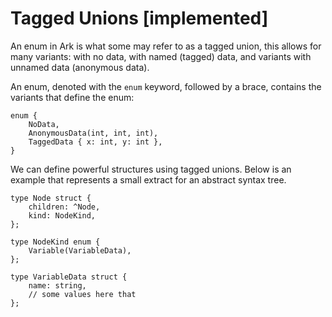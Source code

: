 # Tagged Unions [implemented]

An enum in Ark is what some may refer to as a tagged union, this allows for
many variants: with no data, with named (tagged) data,
and variants with unnamed data (anonymous data).

An enum, denoted with the `enum` keyword, followed by a brace, contains
the variants that define the enum:

```
enum {
    NoData,
    AnonymousData(int, int, int),
    TaggedData { x: int, y: int },    
}
```

We can define powerful structures using tagged unions. Below is an example that
represents a small extract for an abstract syntax tree.

```
type Node struct {
    children: ^Node,
    kind: NodeKind,
};

type NodeKind enum {
    Variable(VariableData),
};

type VariableData struct {
    name: string,
    // some values here that
};
```
